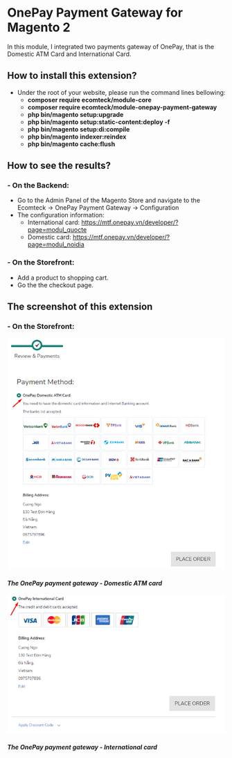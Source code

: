# OnePay Payment Gateway for Magento 2
In this module, I integrated two payments gateway of OnePay, that is the Domestic ATM Card and International Card.

## How to install this extension?
 + Under the root of your website, please run the command lines bellowing:
    - **composer require ecomteck/module-core**
    - **composer require ecomteck/module-onepay-payment-gateway**
    - **php bin/magento setup:upgrade**
    - **php bin/magento setup:static-content:deploy -f**
    - **php bin/magento setup:di:compile**
    - **php bin/magento indexer:reindex**
    - **php bin/magento cache:flush**

## How to see the results?

### - On the Backend:
- Go to the Admin Panel of the Magento Store and navigate to the Ecomteck → OnePay Payment Gateway → Configuration
- The configuration information:
    + International card: https://mtf.onepay.vn/developer/?page=modul_quocte
    + Domestic card: https://mtf.onepay.vn/developer/?page=modul_noidia

### - On the Storefront:
- Add a product to shopping cart.
- Go the the checkout page.

## The screenshot of this extension

### - On the Storefront:

![ScreenShot](./Screenshot/domestic-atm-card.png)
#### *The OnePay payment gateway - Domestic ATM card*

![ScreenShot](./Screenshot/international-card.png)
#### *The OnePay payment gateway - International card*

